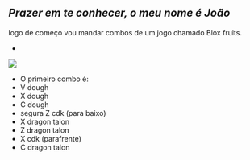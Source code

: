## _Prazer em te conhecer, o meu nome é João_

logo de começo vou mandar combos de um jogo chamado Blox fruits.

- 
![](https://media1.tenor.com/m/P_xxL5RhFeoAAAAC/one-piece-blox-fruits.gif)

- O primeiro combo é:
- V dough
- X dough
- C dough
- segura Z cdk (para baixo)
- X dragon talon
- Z dragon talon
- X cdk (parafrente)
- C dragon talon
